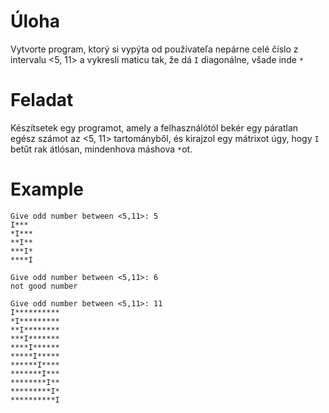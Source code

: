 # Úloha
Vytvorte program, ktorý si vypýta od používateľa nepárne celé číslo z intervalu <5, 11> a vykreslí maticu tak, že dá `I` diagonálne, všade inde `*` 

# Feladat
Készítsetek egy programot, amely a felhasználótól bekér egy páratlan egész számot az <5, 11> tartományből, és kirajzol egy mátrixot úgy, hogy `I` betűt rak átlósan, mindenhova máshova `*`ot.

# Example
```
Give odd number between <5,11>: 5
I***
*I***
**I**
***I*
****I
```
```
Give odd number between <5,11>: 6
not good number
```
```
Give odd number between <5,11>: 11 
I**********
*I*********
**I********
***I*******
****I******
*****I*****
******I****
*******I***
********I**
*********I*
**********I
```